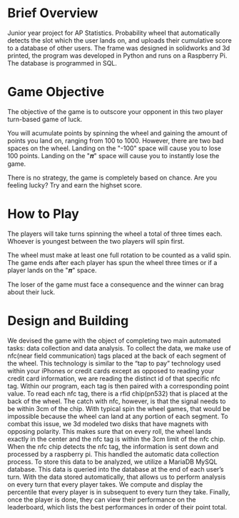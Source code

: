 # Brief Overview
Junior year project for AP Statistics. Probability wheel that automatically detects the slot which the user lands on, and uploads their cumulative score to a database of other users. The frame was designed in solidworks and 3d printed, the program was developed in Python and runs on a Raspberry Pi. The database is programmed in SQL.

# Game Objective
The objective of the game is to outscore your opponent in this two player turn-based game of luck.

You will acumulate points by spinning the wheel and gaining the amount of points you land on, ranging from 100 to 1000. However, there are two bad spaces on the wheel. Landing on the "-100" space will cause you to lose 100 points. Landing on the "𝝅" space will cause you to instantly lose the game.

There is no strategy, the game is completely based on chance. Are you feeling lucky? Try and earn the highset score.

# How to Play
The players will take turns spinning the wheel a total of three times each. Whoever is youngest between the two players will spin first.

The wheel must make at least one full rotation to be counted as a valid spin. The game ends after each player has spun the wheel three times or if a player lands on the "𝝅" space.

The loser of the game must face a consequence and the winner can brag about their luck.

# Design and Building
We devised the game with the object of completing two main automated tasks: data collection and data analysis. To collect the data, we make use of nfc(near field communication) tags placed at the back of each segment of the wheel. This technology is similar to the “tap to pay” technology used within your iPhones or credit cards except as opposed to reading your credit card information, we are reading the distinct id of that specific nfc tag. Within our program, each tag is then paired with a corresponding point value. To read each nfc tag, there is a rfid chip(pn532) that is placed at the back of the wheel. The catch with nfc, however, is that the signal needs to be within 3cm of the chip. With typical spin the wheel games, that would be impossible because the wheel can land at any portion of each segment. To combat this issue, we 3d modeled two disks that have magnets with opposing polarity. This makes sure that on every roll, the wheel lands exactly in the center and the nfc tag is within the 3cm limit of the nfc chip. When the nfc chip detects the nfc tag, the information is sent down and processed by a raspberry pi. This handled the automatic data collection process. To store this data to be analyzed, we utilize a MariaDB MySQL database. This data is queried into the database at the end of each user’s turn. With the data stored automatically, that allows us to perform analysis on every turn that every player takes. We compute and display the percentile that every player is in subsequent to every turn they take. Finally, once the player is done, they can view their performance on the leaderboard, which lists the best performances in order of their point total.
